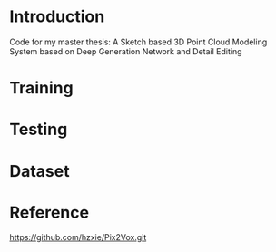 # Introduction
Code for my master thesis: A Sketch based 3D Point Cloud Modeling System based on Deep Generation Network and Detail Editing

# Training

# Testing

# Dataset

# Reference
https://github.com/hzxie/Pix2Vox.git
